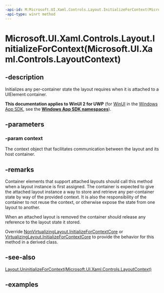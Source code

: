 ```yaml
---
-api-id: M:Microsoft.UI.Xaml.Controls.Layout.InitializeForContext(Microsoft.UI.Xaml.Controls.LayoutContext)
-api-type: winrt method
---
```


# Microsoft.UI.Xaml.Controls.Layout.InitializeForContext(Microsoft.UI.Xaml.Controls.LayoutContext)

<!--
public void InitializeForContext (Microsoft.UI.Xaml.Controls.LayoutContext context);
-->

## -description

Initializes any per-container state the layout requires when it is attached to a UIElement container.  

**This documentation applies to WinUI 2 for UWP** (for [WinUI](/windows/apps/winui/winui3/) in the [Windows App SDK](/windows/apps/windows-app-sdk/), see the **[Windows App SDK namespaces](/windows/windows-app-sdk/api/winrt/)**).

## -parameters

### -param context

The context object that facilitates communication between the layout and its host container.

## -remarks

Container elements that support attached layouts should call this method when a layout instance is first assigned. The container is expected to give the attached layout instance a way to store and retrieve any per-container state by way of the provided context. It is also the responsibility of the container to not reuse the context, or otherwise expose the state from one layout to another.

When an attached layout is removed the container should release any reference to the layout state it stored.

Override [NonVirtualizingLayout.InitializeForContextCore](nonvirtualizinglayout_initializeforcontextcore_198433946.md) or [VirtualizingLayout.InitializeForContextCore](virtualizinglayout_initializeforcontextcore_309256937.md) to provide the behavior for this method in a derived class.

## -see-also

[Layout.UninitializeForContext(Microsoft.UI.Xaml.Controls.LayoutContext)](layout_uninitializeforcontext_1894452283.md)

## -examples
